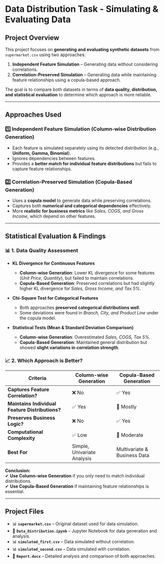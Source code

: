 # **Data Distribution Task - Simulating & Evaluating Data**  

## **Project Overview**  
This project focuses on **generating and evaluating synthetic datasets** from `supermarket.csv` using two approaches:  
1. **Independent Feature Simulation** – Generating data without considering correlations.  
2. **Correlation-Preserved Simulation** – Generating data while maintaining feature relationships using a copula-based approach.  

The goal is to compare both datasets in terms of **data quality, distribution, and statistical evaluation** to determine which approach is more reliable.  

---

## **Approaches Used**  

### **1️⃣ Independent Feature Simulation (Column-wise Distribution Generation)**  
- Each feature is simulated separately using its detected distribution (e.g., **Uniform, Gamma, Binomial**).  
- Ignores dependencies between features.  
- Provides a **better match for individual feature distributions** but fails to capture feature relationships.  

### **2️⃣ Correlation-Preserved Simulation (Copula-Based Generation)**  
- Uses a **copula model** to generate data while preserving correlations.  
- Captures both **numerical and categorical dependencies** effectively.  
- More **realistic for business metrics** like *Sales, COGS, and Gross Income*, which depend on other features.  

---

## **Statistical Evaluation & Findings**  

### **📊 1. Data Quality Assessment**
- **KL Divergence for Continuous Features**  
  - **Column-wise Generation**: Lower KL divergence for some features (*Unit Price, Quantity*), but failed to maintain correlations.  
  - **Copula-Based Generation**: Preserved correlations but had slightly higher KL divergence for *Sales, Gross Income, and Tax 5%*.  

- **Chi-Square Test for Categorical Features**  
  - Both approaches **preserved categorical distributions well**.  
  - Some deviations were found in *Branch, City, and Product Line* under the copula model.  

- **Statistical Tests (Mean & Standard Deviation Comparison)**  
  - **Column-wise Generation**: Overestimated *Sales, COGS, Tax 5%*.  
  - **Copula-Based Generation**: Maintained general distribution but showed **slight variations in correlation strength**.  

### **📈 2. Which Approach is Better?**
| **Criteria**            | **Column-wise Generation** | **Copula-Based Generation** |
|-------------------------|--------------------------|---------------------------|
| **Captures Feature Correlation?** | ❌ No | ✅ Yes |
| **Maintains Individual Feature Distributions?** | ✅ Yes | 🔸 Mostly |
| **Preserves Business Logic?** | ❌ No | ✅ Yes |
| **Computational Complexity** | ✅ Low | 🔸 Moderate |
| **Best For** | Simple, Univariate Analysis | Multivariate & Business Data |

**Conclusion:**  
✔ **Use Column-wise Generation** if you only need to match individual distributions.  
✔ **Use Copula-Based Generation** if maintaining feature relationships is essential.  

---

## **Project Files**  
- 📊 **`supermarket.csv`** – Original dataset used for data simulation.  
- 📄 **`Data_Distribution.ipynb`** – Jupyter Notebook for data generation and analysis.  
- 📊 **`simulated_first.csv`** – Data simulated without correlation.  
- 📊 **`simulated_second.csv`** – Data simulated with correlation.  
- 📝 **`Report.docx`** – Detailed analysis and comparison of both approaches.  
